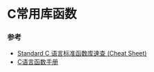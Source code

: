 # C常用库函数




### 参考
* [Standard C 语言标准函数库速查 (Cheat Sheet)](http://ganquan.info/standard-c/)
* [C语言函数手册](http://c.biancheng.net/cpp/u/hanshu/)